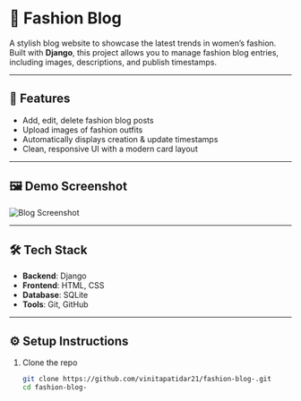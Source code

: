# 👗 Fashion Blog

A stylish blog website to showcase the latest trends in women’s fashion. Built with **Django**, this project allows you to manage fashion blog entries, including images, descriptions, and publish timestamps.

---

## 🚀 Features

- Add, edit, delete fashion blog posts  
- Upload images of fashion outfits  
- Automatically displays creation & update timestamps  
- Clean, responsive UI with a modern card layout  

---

## 🖼 Demo Screenshot

![Blog Screenshot](https://github.com/vinitapatidar21/fashion-blog-/assets/YOUR_IMAGE_LINK_HERE.png)

---

## 🛠 Tech Stack

- **Backend**: Django  
- **Frontend**: HTML, CSS  
- **Database**: SQLite  
- **Tools**: Git, GitHub  

---

## ⚙️ Setup Instructions

1. Clone the repo  
   ```bash
   git clone https://github.com/vinitapatidar21/fashion-blog-.git
   cd fashion-blog-
